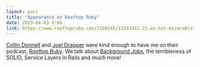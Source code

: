 ```yaml
---
layout: post
title: "Appearance on Rooftop Ruby"
date: 2023-08-03 9:00
link: https://www.rooftopruby.com/2108545/13333451-21-as-not-miserable-as-you-can-be-with-dave-copeland
---
```


[Collin Donnell](https://ruby.social/@collin) and [Joel Drapper](https://ruby.social/@joeldrapper) were kind enough to
have me on their podcast, [Rooftop Ruby][link].  We talk about [Background Jobs](https://sidekiqrails.com), the
terribleness of SOLID, Service Layers in Rails and much more!

[link]: https://www.rooftopruby.com/2108545/13333451-21-as-not-miserable-as-you-can-be-with-dave-copeland
